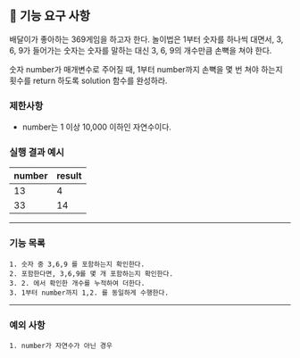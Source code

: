 ## 🚀 기능 요구 사항

배달이가 좋아하는 369게임을 하고자 한다. 놀이법은 1부터 숫자를 하나씩 대면서, 3, 6, 9가 들어가는 숫자는 숫자를 말하는 대신 3, 6, 9의 개수만큼 손뼉을 쳐야 한다.

숫자 number가 매개변수로 주어질 때, 1부터 number까지 손뼉을 몇 번 쳐야 하는지 횟수를 return 하도록 solution 함수를 완성하라.

### 제한사항

- number는 1 이상 10,000 이하인 자연수이다.

### 실행 결과 예시

| number | result |
| --- | --- |
| 13 | 4 |
| 33 | 14 |

---
  
### 기능 목록
    1. 숫자 중 3,6,9 를 포함하는지 확인한다.
    2. 포함한다면, 3,6,9를 몇 개 포함하는지 확인한다.
    3. 2. 에서 확인한 개수를 누적하여 더한다.
    3. 1부터 number까지 1,2. 를 동일하게 수행한다.

---

### 예외 사항
    1. number가 자연수가 아닌 경우